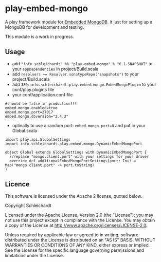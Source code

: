 play-embed-mongo
=================

A play framework module for [Embedded MongoDB](https://github.com/flapdoodle-oss/embedmongo.flapdoodle.de).
It just for setting up a MongoDB for development and testing.

This module is a work in progress.

## Usage
* add `"info.schleichardt" %% "play-embed-mongo" % "0.1-SNAPSHOT"` to your `appDependencies` in project/Build.scala
* add `resolvers += Resolver.sonatypeRepo("snapshots")` to your project/Build.scala
* add `380:info.schleichardt.play.embed.mongo.EmbedMongoPlugin` to your conf/play.plugins file
* your conf/application.conf file

```
#should be false in production!!!
embed.mongo.enabled=true
embed.mongo.port=27017
embed.mongo.dbversion="2.4.3"
```

* optinally to use a random port: `embed.mongo.port=0` and put in your Global.scala

```
import play.api.GlobalSettings
import info.schleichardt.play.embed.mongo.DynamicEmbedMongoPort

object Global extends GlobalSettings with DynamicEmbedMongoPort {
  //replace "mongo.client.port" with your settings for your driver
  override def additionalEmbedMongoPortSettings(port: Int) = Map("mongo.client.port" -> port.toString)
}
```

## Licence
This software is licensed under the Apache 2 license, quoted below.

Copyright Schleichardt

Licensed under the Apache License, Version 2.0 (the "License"); you may not use this project except in compliance with the License. You may obtain a copy of the License at http://www.apache.org/licenses/LICENSE-2.0.

Unless required by applicable law or agreed to in writing, software distributed under the License is distributed on an "AS IS" BASIS, WITHOUT WARRANTIES OR CONDITIONS OF ANY KIND, either express or implied. See the License for the specific language governing permissions and limitations under the License.

